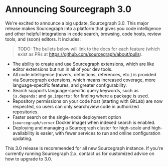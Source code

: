 # Announcing Sourcegraph 3.0

We're excited to announce a big update, Sourcegraph 3.0. This major release makes Sourcegraph into a platform that gives you code intelligence and other helpful integrations in code search, browsing, code hosts, review tools, and (soon) editors. It includes:

> TODO: The bullets below will link to the docs for each feature (which exist as PRs at https://github.com/sourcegraph/about/pulls).

- The ability to create and use Sourcegraph extensions, which are like editor extensions but run in all of your dev tools.
- All code intelligence (hovers, definitions, references, etc.) is provided via Sourcegraph extensions, which means increased coverage, more language-specific features, and greater configurability.
- Search supports language-specific query keywords, such as `js.depends:` and `go.imports:` for finding where a package is used.
- Repository permissions on your code host (starting with GitLab) are now respected, so users can only search/view code in authorized repositories.
- Faster search on the single-node deployment option (`sourcegraph/server` Docker image) when indexed search is enabled.
- Deploying and managing a Sourcegraph cluster for high-scale and high-availability is easier, with fewer services to run and online configuration updating.

This 3.0 release is recommended for all new Sourcegraph instance. If you're currently running Sourcegraph 2.x, contact us for customized advice on how to upgrade to 3.0.
